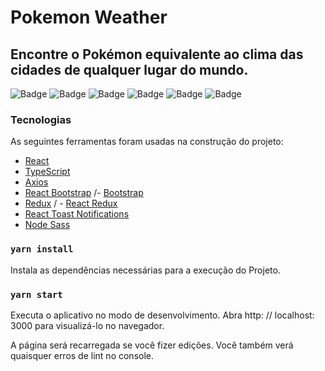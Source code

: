 # Pokemon Weather
## Encontre o Pokémon equivalente ao clima das cidades de qualquer lugar do mundo.

![Badge](https://img.shields.io/badge/React-v17.0.1-%61DAFB?style=for-the-badge&logo=react)
![Badge](https://img.shields.io/badge/Typescript-v4.1.2-%61DAFB?style=for-the-badge&logo=Typescript)
![Badge](https://img.shields.io/badge/Sass-v5.0.0-%CC6699?style=for-the-badge&logo=sass)
![Badge](https://img.shields.io/badge/Bootstrap-v4.6.0-%7952B3?style=for-the-badge&logo=bootstrap)
![Badge](https://img.shields.io/badge/Axios-v0.21.1-%854195?style=for-the-badge&logo=axios)
![Badge](https://img.shields.io/badge/Redux-v4.0.5-%854195?style=for-the-badge&logo=redux)

### Tecnologias
As seguintes ferramentas foram usadas na construção do projeto:
- [React](https://pt-br.reactjs.org/)
- [TypeScript](https://www.typescriptlang.org/)
- [Axios](https://www.npmjs.com/package/axios)
- [React Bootstrap](https://react-bootstrap.github.io/) /- [Bootstrap](https://getbootstrap.com/docs/4.0/getting-started/download/)
- [Redux](https://redux.js.org/) / - [React Redux](https://react-redux.js.org/)
- [React Toast Notifications](https://jossmac.github.io/react-toast-notifications/)
- [Node Sass](https://www.npmjs.com/package/node-sass)



### `yarn install`
Instala as dependências necessárias para a execução do Projeto.

### `yarn start`
Executa o aplicativo no modo de desenvolvimento.
Abra http: // localhost: 3000 para visualizá-lo no navegador.

A página será recarregada se você fizer edições.
Você também verá quaisquer erros de lint no console.

